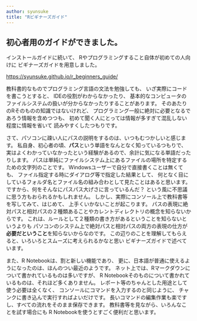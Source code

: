 ```yaml
---
author: syunsuke
title: "Rビギナーズガイド"
---
```


## 初心者用のガイドができました。

インストールガイドに続いて、
Rやプログラミングすること自体が初めての人向けに
ビギナーズガイドを用意しました。

<https://syunsuke.github.io/r_beginners_guide/>


教科書的なものでプログラミング言語の文法を勉強しても、
いざ実際にコードを書こうとすると、
IDEの役割がわからなかったり、
基本的なコンピュータのファイルシステムの扱いが分からなかったりすることがあります。
そのあたりのRそのものの知識ではないけれど、
プログラミング一般に絶対に必要となるであろう情報を含めつつも、
初めて聞く人にとっては情報が多すぎて混乱しない程度に情報を省いて
読みやすくしたつもりです。

さて、パソコンに疎い人にパスの説明をするのは、いつもむつかしいと感じます。
私自身、初心者の頃、**パス**という単語をなんとなく知っているつもりで、
実はよくわかっていなかったという経験があるので、余計に気になる単語だったりします。
パスは単純にファイルシステム上にあるファイルの場所を特定するための文字列のことです。
Windowsユーザーで自分で直接書くことは無くても、
ファイル指定する時にダイアログ等で指定した結果として、
何となく目にしているフォルダ名とファイル名の組み合わとして見たことはあると思います。
ですから、何をそんなにパスパス大げさに言っているんだ？
という風に不思議に思う方もおられるかもしれません。
しかし、実際にコンソール上で教科書等を写してみて、はじめて、
上手くいかないことが起こります。
パスの表現に絶対パスと相対パスの２種類あることやカレントディレクトリの概念を知らないからです。
これは、ルールとして２種類の書き方があるということを知らないというよりも
パソコンのシステム上で絶対パスと相対パスの両方の表現の仕方が**必要だということ**を知らないからなのです。
この辺りのことを理解してもらえると、いろいろとスムーズに考えられるかなと思い
ビギナーズガイドで述べています。

また、R Notebookは、割と新しい機能であり、
更に、日本語が普通に使えるようになったのは、ほんのつい最近のようです。
ネット上では、Rマークダウンについて書かれているものは多いですが、
R Notebookそのものについて書かれているものは、それほど多くありません。
レポート等のちゃんとした用途として使う必要は全くなく、
コンソールにコマンドを入力するのと同じように、
チャンクに書き込んで実行すればよいだけです。
長いコマンドの編集作業も楽ですし、すべての流れをそのまま保存できます。
教科書等を見ながら、いろんなことを試す場合にも
R Notebookを使うとすごく便利だと思います。


